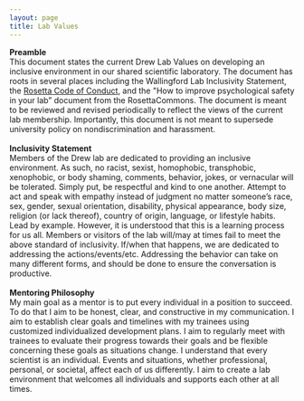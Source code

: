 ```yaml
---
layout: page
title: Lab Values 
---
```


<p>
<strong>Preamble</strong>
<br>
This document states the current Drew Lab Values on developing an inclusive environment in our shared scientific laboratory. The document has roots in several places including the Wallingford Lab Inclusivity Statement, the <a href="https://www.rosettacommons.org/node/10526" target="_blank">Rosetta Code of Conduct</a>, and the "How to improve psychological safety in your lab” document from the RosettaCommons. The document is meant to be reviewed and revised periodically to reflect the views of the current lab membership. Importantly, this document is not meant to supersede university policy on nondiscrimination and harassment. 
<br>
<br>
<strong>Inclusivity Statement</strong>
<br>
Members of the Drew lab are dedicated to providing an inclusive environment. As such, no racist, sexist, homophobic, transphobic, xenophobic, or body shaming, comments, behavior, jokes, or vernacular will be tolerated. Simply put, be respectful and kind to one another. Attempt to act and speak with empathy instead of judgment no matter someone’s race, sex, gender, sexual orientation, disability, physical appearance, body size, religion (or lack thereof), country of origin, language, or lifestyle habits. Lead by example. However, it is understood that this is a learning process for us all. Members or visitors of the lab will/may at times fail to meet the above standard of inclusivity. If/when that happens, we are dedicated to addressing the actions/events/etc. Addressing the behavior can take on many different forms, and should be done to ensure the conversation is productive.
<br>
<br>
<strong>Mentoring Philosophy</strong>
<br>
My main goal as a mentor is to put every individual in a position to succeed. To do that I aim to be honest, clear, and constructive in my communication. I aim to establish clear goals and timelines with my trainees using customized individualized development plans. I aim to regularly meet with trainees to evaluate their progress towards their goals and be flexible concerning these goals as situations change. I understand that every scientist is an individual. Events and situations, whether professional, personal, or societal, affect each of us differently. I aim to create a lab environment that welcomes all individuals and supports each other at all times.




